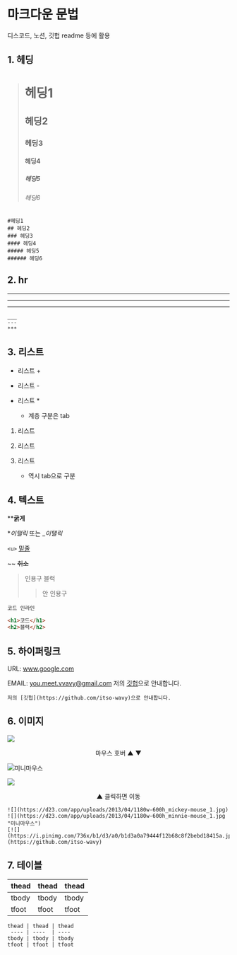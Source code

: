 # 마크다운 문법
디스코드, 노션, 깃헙 readme 등에 활용

## 1. 헤딩
 >  # 헤딩1
 >  ## 헤딩2
 >  ### 헤딩3
 >  #### 헤딩4
 >  ##### 헤딩5
 >  ###### 헤딩6

    #헤딩1
    ## 헤딩2
    ### 헤딩3
    #### 헤딩4
    ##### 헤딩5
    ###### 헤딩6
    
## 2. hr
  ___
  ---
  ***
    ___
    ---
    ***

## 3. 리스트
+ 리스트 +
- 리스트 -
* 리스트 *

    * 계층 구분은 tab

1. 리스트  

100. 리스트  

2. 리스트  
    * 역시 tab으로 구분

## 4. 텍스트
****굵게**

**이탤릭* 또는 __이탤릭_

`<u>` <u>밑줄</u>

~~ ~~취소~~

> 인용구 블럭
>> 안 인용구

`코드 인라인`

```html
<h1>코드</h1>
<h2>블럭</h2>
```
  
## 5. 하이퍼링크
URL: www.google.com

EMAIL: you.meet.vvavy@gmail.com
저의 [깃헙](https://github.com/itso-wavy)으로 안내합니다.
```
저의 [깃헙](https://github.com/itso-wavy)으로 안내합니다.
```

## 6. 이미지
![](https://d23.com/app/uploads/2013/04/1180w-600h_mickey-mouse_1.jpg)
    <p style='text-align: center;'>마우스 호버 ▲ ▼</p>
![](https://d23.com/app/uploads/2013/04/1180w-600h_minnie-mouse_1.jpg "미니마우스")

[![](https://i.pinimg.com/736x/b1/d3/a0/b1d3a0a79444f12b68c8f2bebd18415a.jpg)](https://github.com/itso-wavy) 

<p style='text-align: center;'>▲ 클릭하면 이동</p>

```
![](https://d23.com/app/uploads/2013/04/1180w-600h_mickey-mouse_1.jpg)
![](https://d23.com/app/uploads/2013/04/1180w-600h_minnie-mouse_1.jpg "미니마우스")
[![](https://i.pinimg.com/736x/b1/d3/a0/b1d3a0a79444f12b68c8f2bebd18415a.jpg)](https://github.com/itso-wavy) 
```

## 7. 테이블
thead | thead | thead
 ---- | ----  | ----
tbody | tbody | tbody
tfoot | tfoot | tfoot

```
thead | thead | thead
 ---- | ----  | ----
tbody | tbody | tbody
tfoot | tfoot | tfoot
```